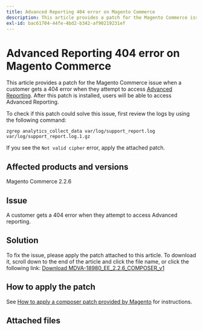 ```yaml
---
title: Advanced Reporting 404 error on Magento Commerce
description: This article provides a patch for the Magento Commerce issue when a customer gets a 404 error when they attempt to access [Advanced Reporting](https://docs.magento.com/m2/ee/user_guide/configuration/general/advanced-reporting.html). After this patch is installed, users will be able to access Advanced Reporting.
exl-id: bac61704-44fe-4bd2-b342-af90219231ef
---
```

# Advanced Reporting 404 error on Magento Commerce

This article provides a patch for the Magento Commerce issue when a customer gets a 404 error when they attempt to access [Advanced Reporting](https://docs.magento.com/m2/ee/user_guide/configuration/general/advanced-reporting.html). After this patch is installed, users will be able to access Advanced Reporting.

To check if this patch could solve this issue, first review the logs by using the following command:

 `zgrep analytics_collect_data var/log/support_report.log var/log/support_report.log.1.gz`

If you see the `Not valid cipher` error, apply the attached patch.

## Affected products and versions

Magento Commerce 2.2.6

## Issue

A customer gets a 404 error when they attempt to access Advanced reporting.

## Solution

To fix the issue, please apply the patch attached to this article. To download it, scroll down to the end of the article and click the file name, or click the following link: [Download MDVA-18980\_EE\_2.2.6\_COMPOSER\_v1](assets/MDVA-18980_EE_2.2.6_COMPOSER_v1.patch.zip)

## How to apply the patch

See [How to apply a composer patch provided by Magento](https://support.magento.com/hc/en-us/articles/360028367731) for instructions.

## Attached files
